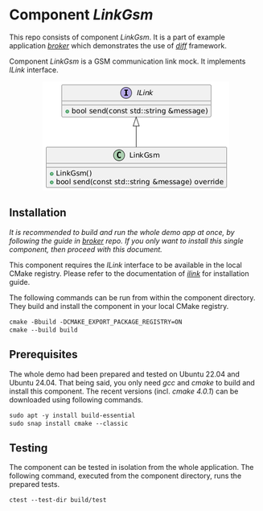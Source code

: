 # Component *LinkGsm*
This repo consists of component *LinkGsm*. It is a part of example application *[broker](https://github.com/slawomir-niespodziany/diff_broker)* which demonstrates the use of *[diff](https://github.com/slawomir-niespodziany/diff)* framework. 

Component *LinkGsm* is a GSM communication link mock. It implements *ILink* interface. 

<p align="center"><a href="include/LinkGsm.h"><img src="img/LinkGsm.png" alt="LinkGsm interface"/></a></p>

## Installation
*It is recommended to build and run the whole demo app at once, by following the guide in *[broker](https://github.com/slawomir-niespodziany/diff_broker)* repo. If you only want to install this single component, then proceed with this document.*

This component requires the *ILink* interface to be available in the local CMake registry. Please refer to the documentation of *[ilink](https://github.com/slawomir-niespodziany/diff_broker_ilink)* for installation guide.

The following commands can be run from within the component directory. They build and install the component in your local CMake registry. 
```
cmake -Bbuild -DCMAKE_EXPORT_PACKAGE_REGISTRY=ON
cmake --build build
```

## Prerequisites
The whole demo had been prepared and tested on Ubuntu 22.04 and Ubuntu 24.04. That being said, you only need *gcc* and *cmake* to build and install this component. The recent versions (incl. *cmake 4.0.1*) can be downloaded using following commands. 
```
sudo apt -y install build-essential
sudo snap install cmake --classic
```

## Testing
The component can be tested in isolation from the whole application. The following command, executed from the component directory, runs the prepared tests.
```
ctest --test-dir build/test
```
